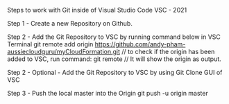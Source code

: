 Steps to work with Git inside of Visual Studio Code VSC - 2021

Step 1 - Create a new Repository on Github.

Step 2 - Add the Git Repository to VSC by running command below in VSC Terminal
    git remote add origin https://github.com/andy-pham-aussiecloudguru/myCloudFormation.git
    // to check if the origin has been added to VSC, run command: git remote
    // It will show the origin as output.

Step 2 - Optional - Add the Git Repository to VSC by using Git Clone GUI of VSC    

Step 3 - Push the local master into the Origin
    git push -u origin master

